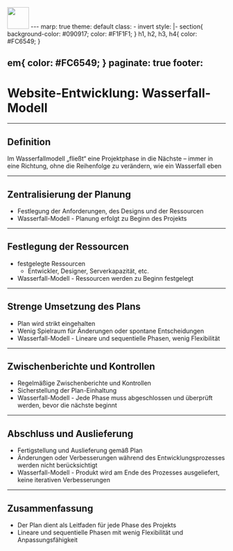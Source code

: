 <img src="Techstarter.svg" style="height: 50px; width: auto">
---
marp: true
theme: default
class:
  - invert
style: |-
  section{
    background-color: #090917;
    color: #F1F1F1;
  }
  h1, h2, h3, h4{
    color: #FC6549;
  }

  em{
    color: #FC6549;
  }
paginate: true
footer: 
---

# Website-Entwicklung: Wasserfall-Modell

---

## Definition

Im Wasserfallmodell „fließt“ eine Projektphase in die Nächste – immer in eine Richtung, ohne die Reihenfolge zu verändern, wie ein Wasserfall eben

---

## Zentralisierung der Planung

- Festlegung der Anforderungen, des Designs und der Ressourcen
- Wasserfall-Modell - Planung erfolgt zu Beginn des Projekts

---

## Festlegung der Ressourcen

- festgelegte Ressourcen
  - Entwickler, Designer, Serverkapazität, etc.
- Wasserfall-Modell - Ressourcen werden zu Beginn festgelegt

---

## Strenge Umsetzung des Plans

- Plan wird strikt eingehalten
- Wenig Spielraum für Änderungen oder spontane Entscheidungen
- Wasserfall-Modell - Lineare und sequentielle Phasen, wenig Flexibilität

---

## Zwischenberichte und Kontrollen

- Regelmäßige Zwischenberichte und Kontrollen
- Sicherstellung der Plan-Einhaltung
- Wasserfall-Modell - Jede Phase muss abgeschlossen und überprüft werden, bevor die nächste beginnt

---

## Abschluss und Auslieferung

- Fertigstellung und Auslieferung gemäß Plan
- Änderungen oder Verbesserungen während des Entwicklungsprozesses werden nicht berücksichtigt
- Wasserfall-Modell - Produkt wird am Ende des Prozesses ausgeliefert, keine iterativen Verbesserungen

---

## Zusammenfassung

- Der Plan dient als Leitfaden für jede Phase des Projekts
- Lineare und sequentielle Phasen mit wenig Flexibilität und Anpassungsfähigkeit
